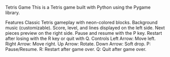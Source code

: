 Tetris Game
This is a Tetris game built with Python using the Pygame library.

Features
Classic Tetris gameplay with neon-colored blocks.
Background music (customizable).
Score, level, and lines displayed on the left side.
Next pieces preview on the right side.
Pause and resume with the P key.
Restart after losing with the R key or quit with Q.
Controls
Left Arrow: Move left.
Right Arrow: Move right.
Up Arrow: Rotate.
Down Arrow: Soft drop.
P: Pause/Resume.
R: Restart after game over.
Q: Quit after game over.
